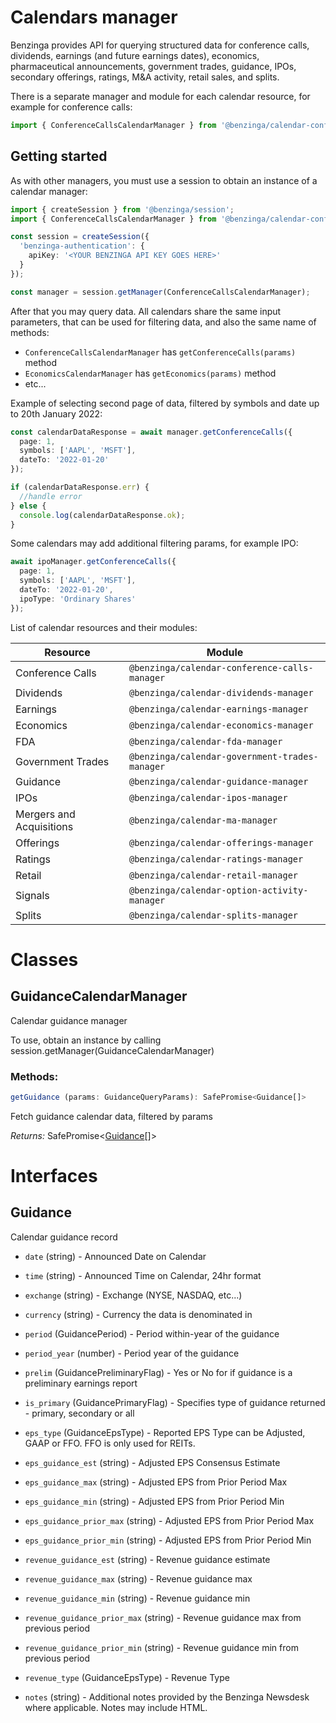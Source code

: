 # Calendars manager

Benzinga provides API for querying structured data for conference calls, dividends, earnings (and future earnings dates), economics, pharmaceutical announcements, government trades, guidance, IPOs, secondary offerings, ratings, M&A activity, retail sales, and splits.

There is a separate manager and module for each calendar resource, for example for conference calls:

```ts
import { ConferenceCallsCalendarManager } from '@benzinga/calendar-conference-calls-manager'
```

## Getting started

As with other managers, you must use a session to obtain an instance of a calendar manager:

```ts
import { createSession } from '@benzinga/session';
import { ConferenceCallsCalendarManager } from '@benzinga/calendar-conference-calls-manager';

const session = createSession({
  'benzinga-authentication': {
    apiKey: '<YOUR BENZINGA API KEY GOES HERE>'
  }
});

const manager = session.getManager(ConferenceCallsCalendarManager);
```

After that you may query data. All calendars share the same input parameters, that can be used for filtering data, and also the same name of methods:

* `ConferenceCallsCalendarManager` has `getConferenceCalls(params)` method
* `EconomicsCalendarManager` has `getEconomics(params)` method
* etc...

Example of selecting second page of data, filtered by symbols and date up to 20th January 2022:

```ts
const calendarDataResponse = await manager.getConferenceCalls({
  page: 1,
  symbols: ['AAPL', 'MSFT'],
  dateTo: '2022-01-20'
});

if (calendarDataResponse.err) {
  //handle error
} else {
  console.log(calendarDataResponse.ok);
}
```

Some calendars may add additional filtering params, for example IPO:

```ts
await ipoManager.getConferenceCalls({
  page: 1,
  symbols: ['AAPL', 'MSFT'],
  dateTo: '2022-01-20',
  ipoType: 'Ordinary Shares'
});
```

List of calendar resources and their modules:

| Resource      | Module |
| ----------- | ----------- |
| Conference Calls | `@benzinga/calendar-conference-calls-manager` |
| Dividends | `@benzinga/calendar-dividends-manager` |
| Earnings | `@benzinga/calendar-earnings-manager` |
| Economics | `@benzinga/calendar-economics-manager` |
| FDA | `@benzinga/calendar-fda-manager` |
| Government Trades | `@benzinga/calendar-government-trades-manager` |
| Guidance | `@benzinga/calendar-guidance-manager` |
| IPOs | `@benzinga/calendar-ipos-manager` |
| Mergers and Acquisitions | `@benzinga/calendar-ma-manager` |
| Offerings | `@benzinga/calendar-offerings-manager` |
| Ratings | `@benzinga/calendar-ratings-manager` |
| Retail | `@benzinga/calendar-retail-manager` |
| Signals | `@benzinga/calendar-option-activity-manager` |
| Splits | `@benzinga/calendar-splits-manager` |


# Classes
## GuidanceCalendarManager
Calendar guidance manager

To use, obtain an instance by calling session.getManager(GuidanceCalendarManager)

### Methods:
```ts
getGuidance (params: GuidanceQueryParams): SafePromise<Guidance[]>
```
Fetch guidance calendar data, filtered by params

*Returns:* SafePromise<[Guidance](#guidance)[]>




# Interfaces
## Guidance
Calendar guidance record

* `date` (string) - Announced Date on Calendar

* `time` (string) - Announced Time on Calendar, 24hr format

* `exchange` (string) - Exchange (NYSE, NASDAQ, etc...)

* `currency` (string) - Currency the data is denominated in

* `period` (GuidancePeriod) - Period within-year of the guidance

* `period_year` (number) - Period year of the guidance

* `prelim` (GuidancePreliminaryFlag) - Yes or No for if guidance is a preliminary earnings report

* `is_primary` (GuidancePrimaryFlag) - Specifies type of guidance returned - primary, secondary or all

* `eps_type` (GuidanceEpsType) - Reported EPS Type can be Adjusted, GAAP or FFO. FFO is only used for REITs.

* `eps_guidance_est` (string) - Adjusted EPS Consensus Estimate

* `eps_guidance_max` (string) - Adjusted EPS from Prior Period Max

* `eps_guidance_min` (string) - Adjusted EPS from Prior Period Min

* `eps_guidance_prior_max` (string) - Adjusted EPS from Prior Period Max

* `eps_guidance_prior_min` (string) - Adjusted EPS from Prior Period Min

* `revenue_guidance_est` (string) - Revenue guidance estimate

* `revenue_guidance_max` (string) - Revenue guidance max

* `revenue_guidance_min` (string) - Revenue guidance min

* `revenue_guidance_prior_max` (string) - Revenue guidance max from previous period

* `revenue_guidance_prior_min` (string) - Revenue guidance min from previous period

* `revenue_type` (GuidanceEpsType) - Revenue Type

* `notes` (string) - Additional notes provided by the Benzinga Newsdesk where applicable. Notes may include HTML.

